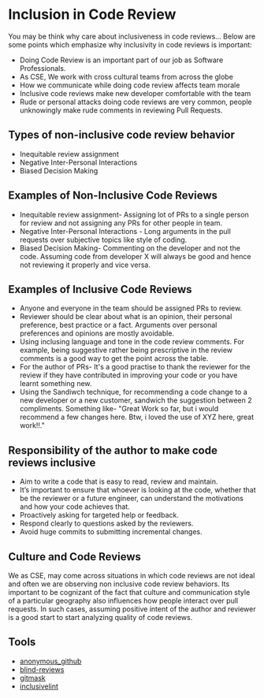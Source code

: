 # Inclusion in Code Review

You may be think why care about inclusiveness in code reviews... Below are some points which emphasize why inclusivity in code reviews is important:

* Doing Code Review is an important part of our job as Software Professionals.
* As CSE, We work with cross cultural teams from across the globe 
* How we communicate while doing code review affects team morale
* Inclusive code reviews make new developer comfortable with the team
* Rude or personal attacks doing code reviews are very common, people unknowingly make rude comments in reviewing Pull Requests.


## Types of non-inclusive code review behavior

* Inequitable review assignment
* Negative Inter-Personal Interactions 
* Biased Decision Making

## Examples of Non-Inclusive Code Reviews

* Inequitable review assignment- Assigning lot of PRs to a single person for review and not assigning any PRs for other people in team.
* Negative Inter-Personal Interactions - Long arguments in the pull requests over subjective topics like style of coding.
* Biased Decision Making- Commenting on the developer and not the code. Assuming code from developer X will always be good and hence not reviewing it properly and vice versa.

## Examples of Inclusive Code Reviews

* Anyone and everyone in the team should be assigned PRs to review.
* Reviewer should be clear about what is an opinion, their personal preference, best practice or a fact. Arguments over personal preferences and opinions are mostly avoidable.
* Using inclusing language and tone in the code review comments. For example, being suggestive rather being prescriptive in the review comments is a good way to get the point across the table.
* For the author of PRs- It's a good practise to thank the reviewer for the review if they have contributed in improving your code or you have learnt something new.
* Using the Sandiwch technique, for recommending a code change to a new developer or a new customer, sandwich the suggestion between 2 compliments. Something like- "Great Work so far, but i would recommend a few changes here. Btw, i loved the use of XYZ here, great work!!."

## Responsibility of the author to make code reviews inclusive

* Aim to write a code that is easy to read, review and maintain.
* It’s important to ensure that whoever is looking at the code, whether that be the reviewer or a future engineer, can understand the motivations and how your code achieves that.
* Proactively asking for targeted help or feedback.
* Respond clearly to questions asked by the reviewers.
* Avoid huge commits to submitting incremental changes.

## Culture and Code Reviews

We as CSE, may come across situations in which code reviews are not ideal and often we are observing non inclusive code review behaviors. Its important to be cognizant of the fact that culture and communication style of a particular geography also influences how people interact over pull requests. 
In such cases, assuming positive intent of the author and reviewer is a good start to start analyzing quality of code reviews. 


## Tools

* [anonymous_github](https://github.com/tdurieux/anonymous_github)
* [blind-reviews](https://github.com/zombie/blind-reviews/)
* [gitmask](https://www.gitmask.com/)
* [inclusivelint](https://github.com/inclusivelint)
